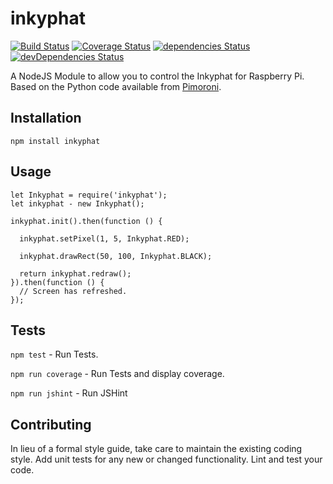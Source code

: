 # inkyphat
[![Build Status](https://travis-ci.org/pbertie/inkyphat-node.svg?branch=master)](https://travis-ci.org/pbertie/inkyphat-node) [![Coverage Status](https://coveralls.io/repos/github/pbertie/inkyphat-node/badge.svg?branch=master)](https://coveralls.io/github/pbertie/inkyphat-node?branch=master) [![dependencies Status](https://david-dm.org/pbertie/inkyphat/status.svg)](https://david-dm.org/pbertie/inkyphat) [![devDependencies Status](https://david-dm.org/pbertie/inkyphat/dev-status.svg)](https://david-dm.org/pbertie/inkyphat?type=dev)

A NodeJS Module to allow you to control the Inkyphat for Raspberry Pi. Based on the Python code available from [Pimoroni](https://github.com/pimoroni/inky-phat).

## Installation

  `npm install inkyphat`

## Usage

    let Inkyphat = require('inkyphat');
    let inkyphat - new Inkyphat();

    inkyphat.init().then(function () {

      inkyphat.setPixel(1, 5, Inkyphat.RED);

      inkyphat.drawRect(50, 100, Inkyphat.BLACK);

      return inkyphat.redraw();
    }).then(function () {
      // Screen has refreshed.
    });


## Tests

  `npm test` - Run Tests.

  `npm run coverage` - Run Tests and display coverage.

  `npm run jshint` - Run JSHint

## Contributing

In lieu of a formal style guide, take care to maintain the existing coding style. Add unit tests for any new or changed functionality. Lint and test your code.
